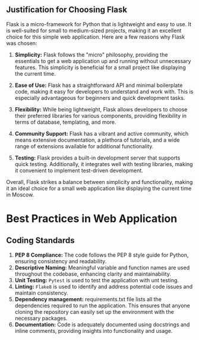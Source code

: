 ## Justification for Choosing Flask

Flask is a micro-framework for Python that is lightweight and easy to use. It is well-suited for small to medium-sized projects, making it an excellent choice for this simple web application. Here are a few reasons why Flask was chosen:

1. **Simplicity:** Flask follows the "micro" philosophy, providing the essentials to get a web application up and running without unnecessary features. This simplicity is beneficial for a small project like displaying the current time.

2. **Ease of Use:** Flask has a straightforward API and minimal boilerplate code, making it easy for developers to understand and work with. This is especially advantageous for beginners and quick development tasks.

3. **Flexibility:** While being lightweight, Flask allows developers to choose their preferred libraries for various components, providing flexibility in terms of database, templating, and more.

4. **Community Support:** Flask has a vibrant and active community, which means extensive documentation, a plethora of tutorials, and a wide range of extensions available for additional functionality.

5. **Testing:** Flask provides a built-in development server that supports quick testing. Additionally, it integrates well with testing libraries, making it convenient to implement test-driven development.

Overall, Flask strikes a balance between simplicity and functionality, making it an ideal choice for a small web application like displaying the current time in Moscow.

# Best Practices in Web Application

## Coding Standards
1. **PEP 8 Compliance:** The code follows the PEP 8 style guide for Python, ensuring consistency and readability.
2. **Descriptive Naming:** Meaningful variable and function names are used throughout the codebase, enhancing clarity and maintainability.
3. **Unit Testing:** ```Pytest``` is used to test the application with unt testing.
4. **Linting:** ```Flake8``` is used to identify and address potential code issues and maintain consistency.
5. **Dependency management:** requirements.txt file lists all the dependencies required to run the application. This ensures that anyone cloning the repository can easily set up the environment with the necessary packages.
6. **Documentation:** Code is adequately documented using docstrings and inline comments, providing insights into functionality and usage.